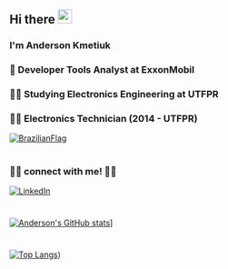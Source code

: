 <!-- welcome message -->
 <h2>Hi there <img src="https://media.giphy.com/media/hvRJCLFzcasrR4ia7z/giphy.gif" width="25px"></h2>
  
 <h3>I'm Anderson Kmetiuk</h3>
 
### :briefcase: Developer Tools Analyst at ExxonMobil
### :man_student: Studying Electronics Engineering at UTFPR
### :man_student: Electronics Technician (2014 - UTFPR)
<a href="https://em-content.zobj.net/thumbs/72/sony/336/flag-brazil_1f1e7-1f1f7.png" ><img alt="BrazilianFlag" src="https://em-content.zobj.net/thumbs/72/sony/336/flag-brazil_1f1e7-1f1f7.png" target="_blank"></a> 
<!--
**andersonkmetiuk/andersonkmetiuk** is a ✨ _special_ ✨ repository because its `README.md` (this file) appears on your GitHub profile.


Here are some ideas to get you started:

- 🔭 I’m currently working on ...
- 🌱 I’m currently learning ...
- 👯 I’m looking to collaborate on ...
- 🤔 I’m looking for help with ...
- 💬 Ask me about ...
- 📫 How to reach me: ...
- 😄 Pronouns: ...
- ⚡ Fun fact: ...
-->
#
### 🤝🏻 connect with me! 🤝🏻

<a href="https://www.linkedin.com/in/anderson-luiz-de-souza-kmetiuk-8a48b8224/" ><img alt="LinkedIn" src="https://img.shields.io/badge/LinkedIn-Anderson%20Kmetiuk-blue?style=flat-square&logo=linkedin&logoColor=blue" target="_blank"></a>
#
[![Anderson's GitHub stats](https://github-readme-stats.vercel.app/api?username=andersonkmetiuk&theme=vue-dark&count_private=true)](https://github-readme-stats.vercel.app/api?username=andersonkmetiuk&theme=vue-dark&count_private=true)]
#
[![Top Langs](https://github-readme-stats.vercel.app/api/top-langs/?username=andersonkmetiuk&hide=css,html,batchfile,powershell,makefile,mathematica)]([https://github.com/andersonkmetiuk/](https://github-readme-stats.vercel.app/api/top-langs/?username=andersonkmetiuk&hide=css,html,batchfile,powershell,makefile,mathematica)))

